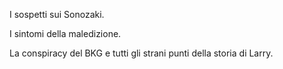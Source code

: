 
I sospetti sui Sonozaki.

I sintomi della maledizione.

La conspiracy del BKG e tutti gli strani punti della storia di Larry.
